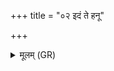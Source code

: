 +++
title = "०२ इदं ते हनू"

+++
<details><summary>मूलम् (GR)</summary>

इदं ते हनू भिनद्मि यातुधान स्वाहा-  
-इदं ते जिह्वां नि तृणद्मि भूम्याम् ॥
</details>